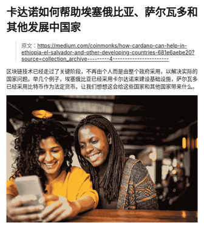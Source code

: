# 卡达诺如何帮助埃塞俄比亚、萨尔瓦多和其他发展中国家

> 原文：<https://medium.com/coinmonks/how-cardano-can-help-in-ethiopia-el-salvador-and-other-developing-countries-681e6aebe20?source=collection_archive---------4----------------------->

区块链技术已经走过了关键阶段，不再由个人而是由整个政府采用，以解决实际的国家问题。举几个例子，埃塞俄比亚已经采用卡尔达诺来建设基础设施，萨尔瓦多已经采用比特币作为法定货币。让我们想想这会给这些国家和其他国家带来什么。

![](img/ac39807efd20751d5cc17d1f075d4515.png)